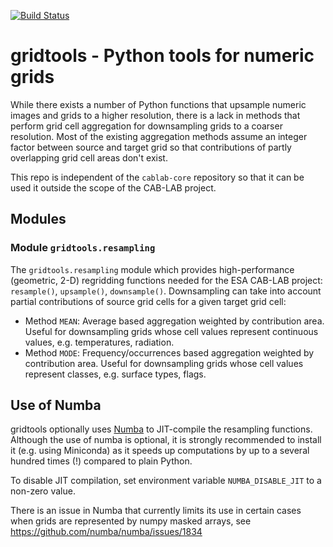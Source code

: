 [![Build Status](https://travis-ci.org/CAB-LAB/gridtools.svg?branch=master)](https://travis-ci.org/CAB-LAB/gridtools)

# gridtools - Python tools for numeric grids

While there exists a number of Python functions that upsample numeric images and grids
to a higher resolution, there is a lack in methods that perform grid cell
aggregation for downsampling grids to a coarser resolution. Most of the existing
aggregation methods assume an integer factor between source and target grid so that
contributions of partly overlapping grid cell areas don't exist.

This repo is independent of the ``cablab-core`` repository so that it can be used
it outside the scope of the CAB-LAB project.

## Modules

### Module ``gridtools.resampling``

The ``gridtools.resampling`` module which provides high-performance (geometric, 2-D)
regridding functions needed for the ESA CAB-LAB project: ``resample()``, ``upsample()``,
``downsample()``. Downsampling can take into account partial contributions of
source grid cells for a given target grid cell:

* Method ``MEAN``: Average based aggregation weighted by contribution area. Useful
   for downsampling grids whose cell values represent continuous values, e.g.
   temperatures, radiation.
* Method ``MODE``: Frequency/occurrences based aggregation weighted by contribution area. Useful
   for downsampling grids whose cell values represent classes, e.g. surface types, flags.


## Use of Numba

gridtools optionally uses [Numba](http://numba.pydata.org/) to JIT-compile the resampling functions.
Although the use of numba is optional, it is strongly recommended to install it
(e.g. using Miniconda) as it speeds up computations by up to a several hundred
times (!) compared to plain Python.

To disable JIT compilation, set environment variable ``NUMBA_DISABLE_JIT``
to a non-zero value.

There is an issue in Numba that currently limits its use in certain
cases when grids are represented by numpy masked arrays, see https://github.com/numba/numba/issues/1834



